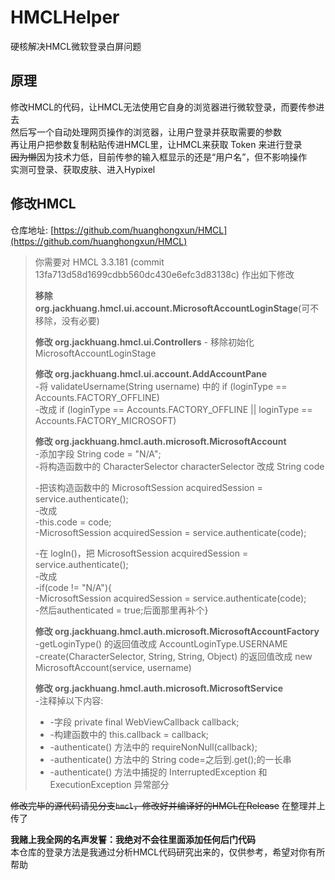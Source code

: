 # HMCLHelper
硬核解决HMCL微软登录白屏问题

## 原理
修改HMCL的代码，让HMCL无法使用它自身的浏览器进行微软登录，而要传参进去  
然后写一个自动处理网页操作的浏览器，让用户登录并获取需要的参数  
再让用户把参数复制粘贴传进HMCL里，让HMCL来获取 Token 来进行登录  
~~因为懒~~因为技术力低，目前传参的输入框显示的还是“用户名”，但不影响操作  
实测可登录、获取皮肤、进入Hypixel  

## 修改HMCL

仓库地址: [https://github.com/huanghongxun/HMCL](https://github.com/huanghongxun/HMCL)

>你需要对 HMCL 3.3.181 (commit 13fa713d58d1699cdbb560dc430e6efc3d83138c) 作出如下修改
>
>**移除 org.jackhuang.hmcl.ui.account.MicrosoftAccountLoginStage**(可不移除，没有必要)  
>
>**修改 org.jackhuang.hmcl.ui.Controllers** - 移除初始化MicrosoftAccountLoginStage  
>
>**修改 org.jackhuang.hmcl.ui.account.AddAccountPane**   
> -将 validateUsername(String username) 中的 if (loginType == Accounts.FACTORY_OFFLINE)   
> -改成 if (loginType == Accounts.FACTORY_OFFLINE || loginType == Accounts.FACTORY_MICROSOFT)  
>  
>**修改 org.jackhuang.hmcl.auth.microsoft.MicrosoftAccount**  
> -添加字段 String code = "N/A";  
> -将构造函数中的 CharacterSelector characterSelector 改成 String code  
>    
> -把该构造函数中的 MicrosoftSession acquiredSession = service.authenticate();  
> -改成  
> -this.code = code;  
> -MicrosoftSession acquiredSession = service.authenticate(code);  
>  
> -在 logIn()，把 MicrosoftSession acquiredSession = service.authenticate();  
> -改成  
> -if(code != "N/A"){  
> -MicrosoftSession acquiredSession = service.authenticate(code);  
> -然后authenticated = true;后面那里再补个}  
>  
>**修改 org.jackhuang.hmcl.auth.microsoft.MicrosoftAccountFactory**  
> -getLoginType() 的返回值改成 AccountLoginType.USERNAME  
> -create(CharacterSelector, String, String, Object) 的返回值改成 new MicrosoftAccount(service, username)  
>  
>**修改 org.jackhuang.hmcl.auth.microsoft.MicrosoftService**  
> -注释掉以下内容:  
> - -字段 private final WebViewCallback callback;  
> - -构建函数中的 this.callback = callback;  
> - -authenticate() 方法中的 requireNonNull(callback);  
> - -authenticate() 方法中的 String code=之后到.get();的一长串  
> - -authenticate() 方法中捕捉的 InterruptedException 和 ExecutionException 异常部分

~~修改完毕的源代码请见分支`hmcl`，修改好并编译好的HMCL在Release~~ 在整理并上传了  

**我赌上我全网的名声发誓：我绝对不会往里面添加任何后门代码**  
本仓库的登录方法是我通过分析HMCL代码研究出来的，仅供参考，希望对你有所帮助

